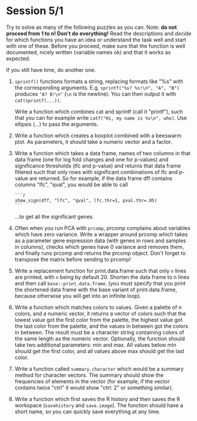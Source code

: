# Session 5/1

Try to solve as many of the following puzzles as you can. Note: **do not
proceed from 1 to n! Don't do everything!** Read the descriptions and
*decide* for which functions you have an idea or understand the task well
and start with one of these. Before you proceed, make sure that the
function is well documented, nicely written (variable names ok) and that it
works as expected.

If you still have time, do another one.

 1. `sprintf()` functions formats a string, replacing formats like "%s"
    with the corresponding arguments. E.g. `sprintf("%s? %s!\n", "A", "B")`
    produces `"A? B!\n"` (`\n` is the newline). You can then output it with
    `cat(sprintf(...))`.

    Write a function which combines cat and sprintf (call it "printf"),
    such that you can for example write `catf("Hi, my name is %s\n", who)`.
    Use ellipsis (...) to pass the arguments.
 
 2. Write a function which creates a boxplot combined with a beeswarm plot.
    As parameters, it should take a numeric vector and a factor.

 3. Write a function which takes a data frame, names of two columns in that
    data frame (one for log fold changes and one for p-values) and
    significance thresholds (lfc and p-value) and returns that data frame
    filtered such that only rows with significant combinations of lfc and
    p-value are returned. So for example, if the data frame dff contains columns
    "lfc", "qval", you would be able to call 
    
        ```r
        show_sign(dff, "lfc", "qval", lfc.thr=1, pval.thr=.05)
        ```
    ...to get all the significant genes.

 4. Often when you run PCA with `prcomp`, prcomp complains about variables which
    have zero variance. Write a wrapper around prcomp which takes as a
    parameter gene expression data (with genes in rows and samples in
    columns), checks which genes have 0 variance and removes them, and
    finally runs prcomp and returns the prcomp object. Don't forget to
    transpose the matrix before sending to prcomp!

 5. Write a replacement function for print.data.frame such that only `n`
    lines are printed, with `n` being by default 20. Shorten the data frame
    to n lines and then call `base::print.data.frame`. (you must specify
    that you print the shortened data frame with the base variant of
    print.data.frame, because otherwise you will get into an infinite loop).


 6. Write a function which matches colors to values. Given a palette of
    n colors, and a numeric vector, it returns a vector of colors such that
    the lowest value got the first color from the palette, the highest
    value got the last color from the palette, and the values in between
    got the colors in between. The result must be a character string
    containing colors of the same length as the numeric vector. Optionally,
    the function should take two additional parameters: min and max. All
    values below min should get the first color, and all values above max
    should get the last color.

 7. Write a function called `summary.character` which would be a summary
    method for character vectors. The summary should show the frequencies
    of elements in the vector (for example, if the vector contains twice
    "ctrl" it would show "ctrl: 2" or something similar).

 8. Write a function which first saves the R history and then saves the R
    workspace (`savehistory` and `save.image`). The function should have a
    short name, so you can quickly save everything at any time.


